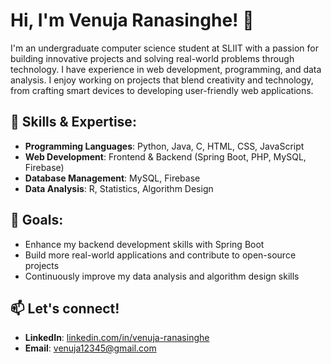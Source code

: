 # Hi, I'm Venuja Ranasinghe! 👋

I'm an undergraduate computer science student at SLIIT with a passion for building innovative projects and solving real-world problems through technology. I have experience in web development, programming, and data analysis. I enjoy working on projects that blend creativity and technology, from crafting smart devices to developing user-friendly web applications.

## 🔧 Skills & Expertise:
- **Programming Languages**: Python, Java, C, HTML, CSS, JavaScript
- **Web Development**: Frontend & Backend (Spring Boot, PHP, MySQL, Firebase)
- **Database Management**: MySQL, Firebase
- **Data Analysis**: R, Statistics, Algorithm Design

## 🚀 Goals:
- Enhance my backend development skills with Spring Boot
- Build more real-world applications and contribute to open-source projects
- Continuously improve my data analysis and algorithm design skills

## 📫 Let's connect!
- **LinkedIn**: [linkedin.com/in/venuja-ranasinghe](https://www.linkedin.com/in/venuja-ranasinghe)
- **Email**: venuja12345@gmail.com

<!---
venujaranasinghe/venujaranasinghe is a ✨ special ✨ repository because its `README.md` (this file) appears on your GitHub profile.
You can click the Preview link to take a look at your changes.
--->
